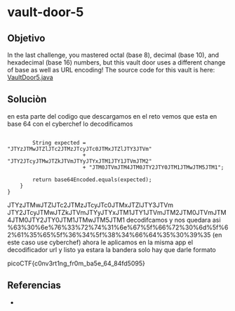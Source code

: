 # vault-door-5
## Objetivo
In the last challenge, you mastered octal (base 8), decimal (base 10), and hexadecimal (base 16) numbers, but this vault door uses a different change of base as well as URL encoding! The source code for this vault is here: [VaultDoor5.java](https://jupiter.challenges.picoctf.org/static/d31ce4356bdfd15d33a9af7e35ab4d0a/VaultDoor5.java)

## Soluciòn
en esta parte del codigo que descargamos en el reto vemos que esta en base 64
con el cyberchef lo decodificamos 
```shell

		String expected = "JTYzJTMwJTZlJTc2JTMzJTcyJTc0JTMxJTZlJTY3JTVm"
                        + "JTY2JTcyJTMwJTZkJTVmJTYyJTYxJTM1JTY1JTVmJTM2"
                        + "JTM0JTVmJTM4JTM0JTY2JTY0JTM1JTMwJTM5JTM1";

        return base64Encoded.equals(expected);
    }
}

```

JTYzJTMwJTZlJTc2JTMzJTcyJTc0JTMxJTZlJTY3JTVm  JTY2JTcyJTMwJTZkJTVmJTYyJTYxJTM1JTY1JTVmJTM2JTM0JTVmJTM4JTM0JTY2JTY0JTM1JTMwJTM5JTM1
decodifcamos y nos quedara asi
%63%30%6e%76%33%72%74%31%6e%67%5f%66%72%30%6d%5f%62%61%35%65%5f%36%34%5f%38%34%66%64%35%30%39%35
(en este caso use cyberchef)
ahora le aplicamos en la misma app el decodificador url
y listo ya estara la bandera solo hay que darle formato

picoCTF{c0nv3rt1ng_fr0m_ba5e_64_84fd5095}

## Referencias
- []()